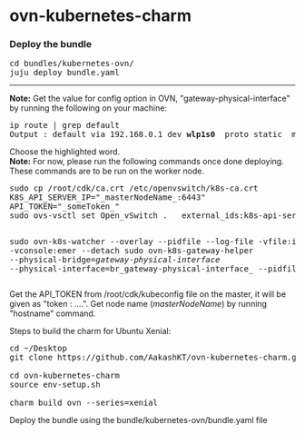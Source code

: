 # ovn-kubernetes-charm
<h3>Deploy the bundle</h3>
<pre>
cd bundles/kubernetes-ovn/
juju deploy bundle.yaml
</pre>
<hr>
<b>Note:</b> Get the value for config option in OVN, "gateway-physical-interface" by running the following on your machine:
<pre>
ip route | grep default
Output : default via 192.168.0.1 dev <b>wlp1s0</b>  proto static  metric 600
</pre>
Choose the highlighted word.<br>
<b>Note:</b> For now, please run the following commands once done deploying. These commands are to be run on the worker node.
<pre>
sudo cp /root/cdk/ca.crt /etc/openvswitch/k8s-ca.crt
K8S_API_SERVER_IP="_masterNodeName_:6443"
API_TOKEN="_someToken_"
sudo ovs-vsctl set Open_vSwitch .   external_ids:k8s-api-server="https://$K8S_API_SERVER_IP" external_ids:k8s-api-token="$API_TOKEN"

sudo ovn-k8s-watcher --overlay --pidfile --log-file -vfile:info -vconsole:emer --detach
sudo ovn-k8s-gateway-helper --physical-bridge=_gateway-physical-interface_ --physical-interface=br_gateway-physical-interface_ --pidfile --detach
</pre>

Get the API_TOKEN from /root/cdk/kubeconfig file on the master, it will be given as "token : ....".
Get node name (_masterNodeName_) by running "hostname" command.<br>

Steps to build the charm for Ubuntu Xenial:
<pre>
cd ~/Desktop
git clone https://github.com/AakashKT/ovn-kubernetes-charm.git

cd ovn-kubernetes-charm
source env-setup.sh

charm build ovn --series=xenial
</pre>

Deploy the bundle using the bundle/kubernetes-ovn/bundle.yaml file
